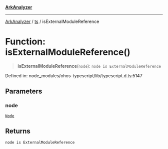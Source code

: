 [**ArkAnalyzer**](../../../../README.md)

***

[ArkAnalyzer](../../../../globals.md) / [ts](../README.md) / isExternalModuleReference

# Function: isExternalModuleReference()

> **isExternalModuleReference**(`node`): `node is ExternalModuleReference`

Defined in: node\_modules/ohos-typescript/lib/typescript.d.ts:5147

## Parameters

### node

[`Node`](../interfaces/Node.md)

## Returns

`node is ExternalModuleReference`
